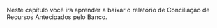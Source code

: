 Neste capítulo você ira aprender a baixar o relatório de Conciliação de Recursos Antecipados pelo Banco.